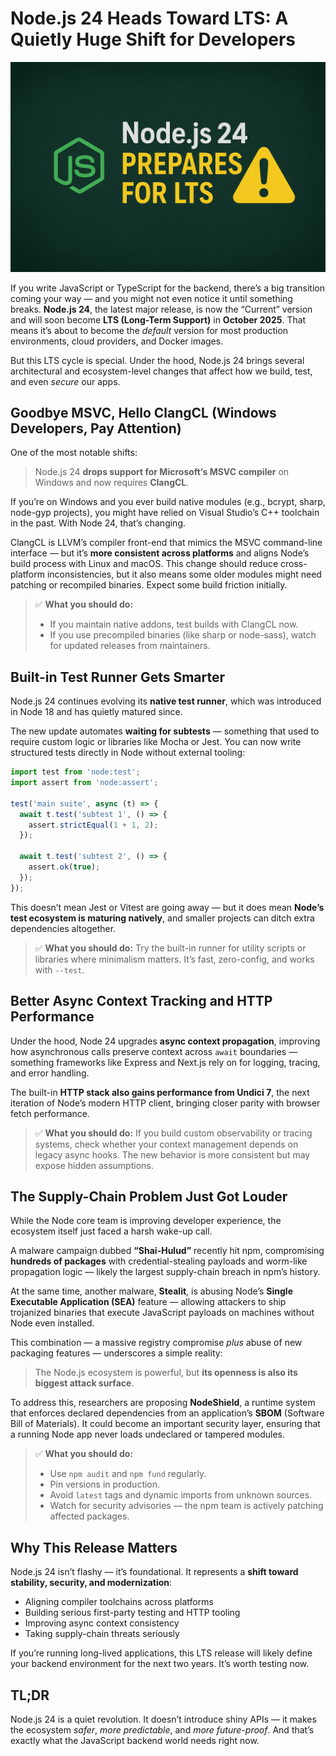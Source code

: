 # Node.js 24 Heads Toward LTS: A Quietly Huge Shift for Developers

![hero]

If you write JavaScript or TypeScript for the backend, there’s a big transition coming your way — and you might not even notice it until something breaks.
**Node.js 24**, the latest major release, is now the “Current” version and will soon become **LTS (Long-Term Support)** in **October 2025**. That means it’s about to become the *default* version for most production environments, cloud providers, and Docker images.

But this LTS cycle is special. Under the hood, Node.js 24 brings several architectural and ecosystem-level changes that affect how we build, test, and even *secure* our apps.


## Goodbye MSVC, Hello ClangCL (Windows Developers, Pay Attention)

One of the most notable shifts:

> Node.js 24 **drops support for Microsoft’s MSVC compiler** on Windows and now requires **ClangCL**.

If you’re on Windows and you ever build native modules (e.g., bcrypt, sharp, node-gyp projects), you might have relied on Visual Studio’s C++ toolchain in the past. With Node 24, that’s changing.

ClangCL is LLVM’s compiler front-end that mimics the MSVC command-line interface — but it’s **more consistent across platforms** and aligns Node’s build process with Linux and macOS.
This change should reduce cross-platform inconsistencies, but it also means some older modules might need patching or recompiled binaries. Expect some build friction initially.

> ✅ **What you should do:**
>
> * If you maintain native addons, test builds with ClangCL now.
> * If you use precompiled binaries (like sharp or node-sass), watch for updated releases from maintainers.


## Built-in Test Runner Gets Smarter

Node.js 24 continues evolving its **native test runner**, which was introduced in Node 18 and has quietly matured since.

The new update automates **waiting for subtests** — something that used to require custom logic or libraries like Mocha or Jest. You can now write structured tests directly in Node without external tooling:

```js
import test from 'node:test';
import assert from 'node:assert';

test('main suite', async (t) => {
  await t.test('subtest 1', () => {
    assert.strictEqual(1 + 1, 2);
  });

  await t.test('subtest 2', () => {
    assert.ok(true);
  });
});
```

This doesn’t mean Jest or Vitest are going away — but it does mean **Node’s test ecosystem is maturing natively**, and smaller projects can ditch extra dependencies altogether.

> ✅ **What you should do:**
> Try the built-in runner for utility scripts or libraries where minimalism matters. It’s fast, zero-config, and works with `--test`.


## Better Async Context Tracking and HTTP Performance

Under the hood, Node 24 upgrades **async context propagation**, improving how asynchronous calls preserve context across `await` boundaries — something frameworks like Express and Next.js rely on for logging, tracing, and error handling.

The built-in **HTTP stack also gains performance from Undici 7**, the next iteration of Node’s modern HTTP client, bringing closer parity with browser fetch performance.

> ✅ **What you should do:**
> If you build custom observability or tracing systems, check whether your context management depends on legacy async hooks. The new behavior is more consistent but may expose hidden assumptions.


## The Supply-Chain Problem Just Got Louder

While the Node core team is improving developer experience, the ecosystem itself just faced a harsh wake-up call.

A malware campaign dubbed **“Shai-Hulud”** recently hit npm, compromising **hundreds of packages** with credential-stealing payloads and worm-like propagation logic — likely the largest supply-chain breach in npm’s history.

At the same time, another malware, **Stealit**, is abusing Node’s **Single Executable Application (SEA)** feature — allowing attackers to ship trojanized binaries that execute JavaScript payloads on machines without Node even installed.

This combination — a massive registry compromise *plus* abuse of new packaging features — underscores a simple reality:

> The Node.js ecosystem is powerful, but **its openness is also its biggest attack surface**.

To address this, researchers are proposing **NodeShield**, a runtime system that enforces declared dependencies from an application’s **SBOM** (Software Bill of Materials).
It could become an important security layer, ensuring that a running Node app never loads undeclared or tampered modules.

> ✅ **What you should do:**
>
> * Use `npm audit` and `npm fund` regularly.
> * Pin versions in production.
> * Avoid `latest` tags and dynamic imports from unknown sources.
> * Watch for security advisories — the npm team is actively patching affected packages.


## Why This Release Matters

Node.js 24 isn’t flashy — it’s foundational.
It represents a **shift toward stability, security, and modernization**:

* Aligning compiler toolchains across platforms
* Building serious first-party testing and HTTP tooling
* Improving async context consistency
* Taking supply-chain threats seriously

If you’re running long-lived applications, this LTS release will likely define your backend environment for the next two years. It’s worth testing now.


## TL;DR
Node.js 24 is a quiet revolution.
It doesn’t introduce shiny APIs — it makes the ecosystem *safer*, *more predictable*, and *more future-proof*.
And that’s exactly what the JavaScript backend world needs right now.

[hero]: ./hero.png